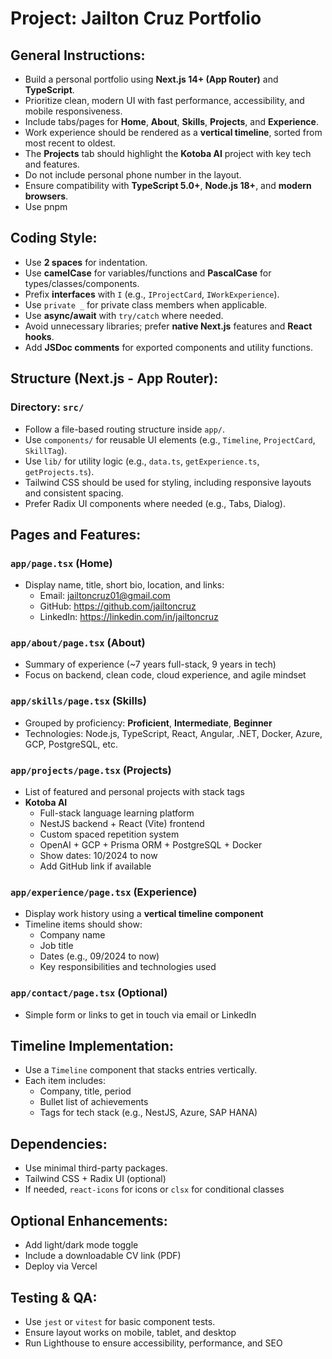 # Project: Jailton Cruz Portfolio

## General Instructions:

- Build a personal portfolio using **Next.js 14+ (App Router)** and **TypeScript**.
- Prioritize clean, modern UI with fast performance, accessibility, and mobile responsiveness.
- Include tabs/pages for **Home**, **About**, **Skills**, **Projects**, and **Experience**.
- Work experience should be rendered as a **vertical timeline**, sorted from most recent to oldest.
- The **Projects** tab should highlight the **Kotoba AI** project with key tech and features.
- Do not include personal phone number in the layout.
- Ensure compatibility with **TypeScript 5.0+**, **Node.js 18+**, and **modern browsers**.
- Use pnpm

## Coding Style:

- Use **2 spaces** for indentation.
- Use **camelCase** for variables/functions and **PascalCase** for types/classes/components.
- Prefix **interfaces** with `I` (e.g., `IProjectCard`, `IWorkExperience`).
- Use `private _` for private class members when applicable.
- Use **async/await** with `try/catch` where needed.
- Avoid unnecessary libraries; prefer **native Next.js** features and **React hooks**.
- Add **JSDoc comments** for exported components and utility functions.

## Structure (Next.js - App Router):

### Directory: `src/`

- Follow a file-based routing structure inside `app/`.
- Use `components/` for reusable UI elements (e.g., `Timeline`, `ProjectCard`, `SkillTag`).
- Use `lib/` for utility logic (e.g., `data.ts`, `getExperience.ts`, `getProjects.ts`).
- Tailwind CSS should be used for styling, including responsive layouts and consistent spacing.
- Prefer Radix UI components where needed (e.g., Tabs, Dialog).

## Pages and Features:

### `app/page.tsx` (Home)

- Display name, title, short bio, location, and links:
  - Email: jailtoncruz01@gmail.com
  - GitHub: https://github.com/jailtoncruz
  - LinkedIn: https://linkedin.com/in/jailtoncruz

### `app/about/page.tsx` (About)

- Summary of experience (~7 years full-stack, 9 years in tech)
- Focus on backend, clean code, cloud experience, and agile mindset

### `app/skills/page.tsx` (Skills)

- Grouped by proficiency: **Proficient**, **Intermediate**, **Beginner**
- Technologies: Node.js, TypeScript, React, Angular, .NET, Docker, Azure, GCP, PostgreSQL, etc.

### `app/projects/page.tsx` (Projects)

- List of featured and personal projects with stack tags
- **Kotoba AI**
  - Full-stack language learning platform
  - NestJS backend + React (Vite) frontend
  - Custom spaced repetition system
  - OpenAI + GCP + Prisma ORM + PostgreSQL + Docker
  - Show dates: 10/2024 to now
  - Add GitHub link if available

### `app/experience/page.tsx` (Experience)

- Display work history using a **vertical timeline component**
- Timeline items should show:
  - Company name
  - Job title
  - Dates (e.g., 09/2024 to now)
  - Key responsibilities and technologies used

### `app/contact/page.tsx` (Optional)

- Simple form or links to get in touch via email or LinkedIn

## Timeline Implementation:

- Use a `Timeline` component that stacks entries vertically.
- Each item includes:
  - Company, title, period
  - Bullet list of achievements
  - Tags for tech stack (e.g., NestJS, Azure, SAP HANA)

## Dependencies:

- Use minimal third-party packages.
- Tailwind CSS + Radix UI (optional)
- If needed, `react-icons` for icons or `clsx` for conditional classes

## Optional Enhancements:

- Add light/dark mode toggle
- Include a downloadable CV link (PDF)
- Deploy via Vercel

## Testing & QA:

- Use `jest` or `vitest` for basic component tests.
- Ensure layout works on mobile, tablet, and desktop
- Run Lighthouse to ensure accessibility, performance, and SEO
